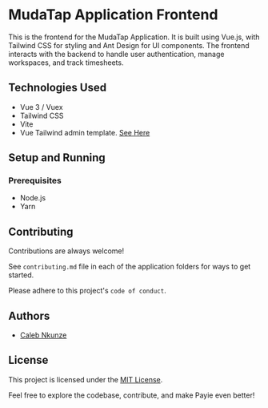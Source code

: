 # MudaTap Application Frontend

This is the frontend for the MudaTap Application. It is built using Vue.js, with Tailwind CSS for styling and Ant Design for UI components. The frontend interacts with the backend to handle user authentication, manage workspaces, and track timesheets.

## Technologies Used
- Vue 3 / Vuex
- Tailwind CSS
- Vite
- Vue Tailwind admin template. [See Here](https://github.com/Murked/vue-tailwind-admin)

## Setup and Running

### Prerequisites
- Node.js
- Yarn

## Contributing

Contributions are always welcome!

See `contributing.md` file in each of the application folders for ways to get started.

Please adhere to this project's `code of conduct`.


## Authors

- [Caleb Nkunze](https://www.github.com/Cank256)


## License

This project is licensed under the [MIT License](LICENSE).

Feel free to explore the codebase, contribute, and make Payie even better!
